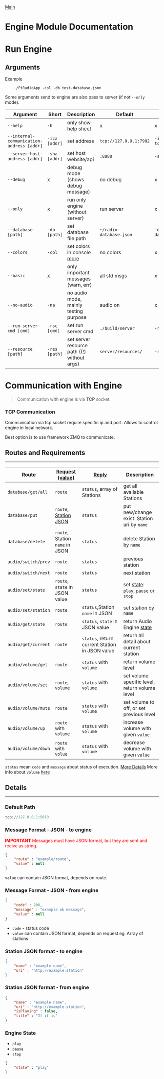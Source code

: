 [Main](README.md)

# Engine Module Documentation

# Run Engine
## Arguments
Example
```http
    ./PiRadioApp -col -db test-database.json
```

Some arguments send to engine are also pass to server (if not `--only` mode).

| Argument | Short | Description | Default | Example |
| --- | --- | --- | --- | --- | 
| `--help` | `-h` | only show help sheet | x | x |
| `--internal-communication-address [addr]` | `-ica [addr]` | set address | `tcp://127.0.0.1:7982` | `-ica tcp://127.0.0.1:5000` |
| `--server-host-address [addr]` | `-sha [addr]` | set host website/api | `:8080` | `-sha 127.0.0.1:8000` |
| `--debug` | x | debug mode (shows debug message) | no debug | x |
| `--only` | x | run only engine (without server) | run server | x | 
| `--database [path]` | `-db [path]` | set database file path | `~/radio-database.json` | `-db test-database.json` |
| `--colors` | `-col` | set colors in console [more](https://en.wikipedia.org/wiki/ANSI_escape_code#Colors) | no colors | x |
| `--basic` | x | only important messages (warn, err) | all std msgs | x |
| `--no-audio` | `-na` | no audio mode, mainly testing purpose | audio on | x | 
| `--run-server-cmd [cmd]` | `-rsc [cmd]` | set run server cmd | `./build/server` | `-rsc ./server` |
| `--resource [path]` | `-res [path]` | set server resource path ((!) without args) | `server/resources/` | `-res var/www` | 

# Communication with Engine

> Communication with engine is via **TCP** socket.

### **TCP Communication**
Communication via tcp socket require specific ip and port. Allows to control engine in local network.

Best option is to use framework ZMQ to communicate. 

## Routes and Requirements
---
| Route | [Request (value)](#message-format---json---to-engine) | [Reply](#message-format---json---from-engine) | Description |
| --- | --- | --- | --- |
| `database/get/all` | `route` | `status`, array of Stations | get all available Stations |
| `database/put` | `route`, [Station JSON](#station-json-format---to-engine) | `status` | put new/change exist: Station uri by `name` |
| `database/delete` | `route`, Station `name` in JSON | `status` | delete Station by `name` | 
| `audio/switch/prev` | `route` | `status` | previous station |
| `audio/switch/next` | `route` | `status` | next station |
| `audio/set/state` | `route`, `state` in JSON value | `status` | set [state](#engine-state): `play`, `pause` or `stop` |
| `audio/set/station` | `route` | `status`,Station `name` in JSON | set station by `name`| 
| `audio/get/state` | `route` | `status`,  `state` in JSON value | return Audio Engine [state](#engine-state) | 
| `audio/get/current` | `route` | `status`, return current Station in JSON value | return all detail about current station |
| `audio/volume/get` | `route` | `status` with `volume` | return volume level |
| `audio/volume/set` | `route`, `volume` | `status` with `volume` | set volume specific level, return volume level |
| `audio/volume/mute` | `route` | `status` with `volume` | set volume to off, or set previous level |
| `audio/volume/up` | `route` with `volume` | `status` with `volume` | increase volume with given `value` |
| `audio/volume/down` | `route` with `volue` | `status` with `volume` | decrease volume with given `value` |

`status` mean `code` and `message` about status of execution. [More Details](#message-format---json---from-engine)
More info about `volume` [here](server.md)

## Details
---
### Default Path 
```python
tcp://127.0.0.1:5010
```

### Message Format - JSON - to engine
<span style="color:red">
<b>IMPORTANT</b>
Messages must have JSON format, but they are sent and recive as string.
</span>

```json
{
    "route" : "example/route",
    "value" : null
}   
```
`value` can contain JSON format, depends on route.

### Message Format - JSON - from engine
```json
{
    "code" : 200,
    "message" : "example ok message",
    "value" : null
}
```
- `code` - status code
- `value` can contain JSON format, depends on request eg. Array of stations

### Station JSON format - to engine
```json
{
    "name" : "example name",
    "uri" : "http://example.station"
}
```

### Station JSON format - from engine
```json
{
    "name" : "example name",
    "uri" : "http://example.station",
    "isPlaying" : false,
    "title" : "If it is"
}
```

### Engine State
- `play` 
- `pause` 
- `stop`
```json
{
    "state" : "play"
}
```

